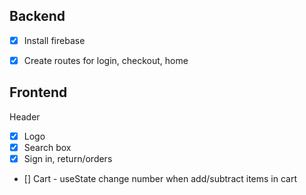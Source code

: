 ## Backend

- [X] Install firebase
- [X] Create routes for login, checkout, home


## Frontend

Header
- [X] Logo
- [X] Search box
- [X] Sign in, return/orders
- [] Cart - useState change number when add/subtract items in cart
